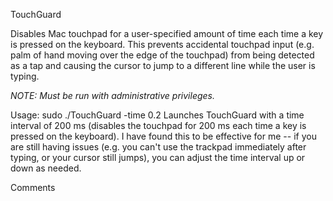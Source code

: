TouchGuard

Disables Mac touchpad for a user-specified amount of time each time a key is pressed on the keyboard. This prevents accidental touchpad input (e.g. palm of hand moving over the edge of the touchpad) from being detected as a tap and causing the cursor to jump to a different line while the user is typing.

*NOTE: Must be run with administrative privileges.*

Usage: sudo ./TouchGuard -time 0.2
Launches TouchGuard with a time interval of 200 ms (disables the touchpad for 200 ms each time a key is pressed on the keyboard). I have found this to be effective for me -- if you are still having issues (e.g. you can't use the trackpad immediately after typing, or your cursor still jumps), you can adjust the time interval up or down as needed.

Comments